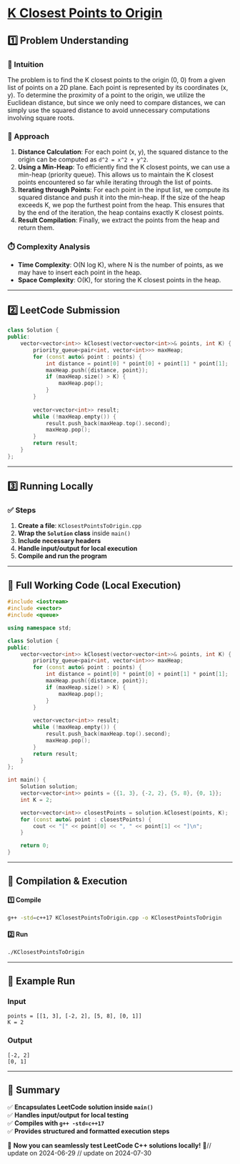 # **[K Closest Points to Origin](https://leetcode.com/problems/k-closest-points-to-origin/description/)**  

## **1️⃣ Problem Understanding**  
### **📌 Intuition**  
The problem is to find the K closest points to the origin (0, 0) from a given list of points on a 2D plane. Each point is represented by its coordinates (x, y). To determine the proximity of a point to the origin, we utilize the Euclidean distance, but since we only need to compare distances, we can simply use the squared distance to avoid unnecessary computations involving square roots. 

### **🚀 Approach**  
1. **Distance Calculation**: For each point (x, y), the squared distance to the origin can be computed as `d^2 = x^2 + y^2`.
2. **Using a Min-Heap**: To efficiently find the K closest points, we can use a min-heap (priority queue). This allows us to maintain the K closest points encountered so far while iterating through the list of points.
3. **Iterating through Points**: For each point in the input list, we compute its squared distance and push it into the min-heap. If the size of the heap exceeds K, we pop the furthest point from the heap. This ensures that by the end of the iteration, the heap contains exactly K closest points.
4. **Result Compilation**: Finally, we extract the points from the heap and return them.

### **⏱️ Complexity Analysis**  
- **Time Complexity**: O(N log K), where N is the number of points, as we may have to insert each point in the heap.
- **Space Complexity**: O(K), for storing the K closest points in the heap.  

---  

## **2️⃣ LeetCode Submission**  
```cpp
class Solution {
public:
    vector<vector<int>> kClosest(vector<vector<int>>& points, int K) {
        priority_queue<pair<int, vector<int>>> maxHeap;
        for (const auto& point : points) {
            int distance = point[0] * point[0] + point[1] * point[1];
            maxHeap.push({distance, point});
            if (maxHeap.size() > K) {
                maxHeap.pop();
            }
        }
        
        vector<vector<int>> result;
        while (!maxHeap.empty()) {
            result.push_back(maxHeap.top().second);
            maxHeap.pop();
        }
        return result;
    }
};  
```  

---  

## **3️⃣ Running Locally**  
### **✅ Steps**  
1. **Create a file**: `KClosestPointsToOrigin.cpp`  
2. **Wrap the `Solution` class** inside `main()`  
3. **Include necessary headers**  
4. **Handle input/output for local execution**  
5. **Compile and run the program**  

---  

## **📝 Full Working Code (Local Execution)**  
```cpp
#include <iostream>
#include <vector>
#include <queue>

using namespace std;

class Solution {
public:
    vector<vector<int>> kClosest(vector<vector<int>>& points, int K) {
        priority_queue<pair<int, vector<int>>> maxHeap;
        for (const auto& point : points) {
            int distance = point[0] * point[0] + point[1] * point[1];
            maxHeap.push({distance, point});
            if (maxHeap.size() > K) {
                maxHeap.pop();
            }
        }
        
        vector<vector<int>> result;
        while (!maxHeap.empty()) {
            result.push_back(maxHeap.top().second);
            maxHeap.pop();
        }
        return result;
    }
};

int main() {
    Solution solution;
    vector<vector<int>> points = {{1, 3}, {-2, 2}, {5, 8}, {0, 1}};
    int K = 2;

    vector<vector<int>> closestPoints = solution.kClosest(points, K);
    for (const auto& point : closestPoints) {
        cout << "[" << point[0] << ", " << point[1] << "]\n";
    }

    return 0;
}
```  

---  

## **🔧 Compilation & Execution**  
#### **1️⃣ Compile**  
```bash
g++ -std=c++17 KClosestPointsToOrigin.cpp -o KClosestPointsToOrigin
```  

#### **2️⃣ Run**  
```bash
./KClosestPointsToOrigin
```  

---  

## **🎯 Example Run**  
### **Input**  
```
points = [[1, 3], [-2, 2], [5, 8], [0, 1]]
K = 2
```  
### **Output**  
```
[-2, 2]
[0, 1]
```  

---  

## **📌 Summary**  
✅ **Encapsulates LeetCode solution inside `main()`**  
✅ **Handles input/output for local testing**  
✅ **Compiles with `g++ -std=c++17`**  
✅ **Provides structured and formatted execution steps**  

🚀 **Now you can seamlessly test LeetCode C++ solutions locally!** 🚀// update on 2024-06-29
// update on 2024-07-30
